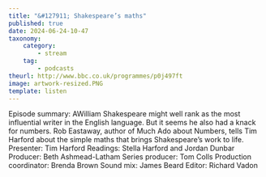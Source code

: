 ```yaml
---
title: "&#127911; Shakespeare’s maths"
published: true
date: 2024-06-24-10-47
taxonomy:
    category:
        - stream
    tag:
        - podcasts
theurl: http://www.bbc.co.uk/programmes/p0j497ft
image: artwork-resized.PNG
template: listen
---
```


Episode summary: AWilliam Shakespeare might well rank as the most influential writer in the English language. But it seems he also had a knack for numbers. Rob Eastaway, author of Much Ado about Numbers, tells Tim Harford about the simple maths that brings Shakespeare&rsquo;s work to life. Presenter: Tim Harford Readings: Stella Harford and Jordan Dunbar Producer: Beth Ashmead-Latham Series producer: Tom Colls Production coordinator: Brenda Brown Sound mix: James Beard Editor: Richard Vadon
